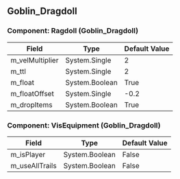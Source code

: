 ## Goblin_Dragdoll

### Component: Ragdoll (Goblin_Dragdoll)

|Field|Type|Default Value|
|-----|----|-------------|
|m_velMultiplier|System.Single|2|
|m_ttl|System.Single|2|
|m_float|System.Boolean|True|
|m_floatOffset|System.Single|-0.2|
|m_dropItems|System.Boolean|True|

### Component: VisEquipment (Goblin_Dragdoll)

|Field|Type|Default Value|
|-----|----|-------------|
|m_isPlayer|System.Boolean|False|
|m_useAllTrails|System.Boolean|False|

